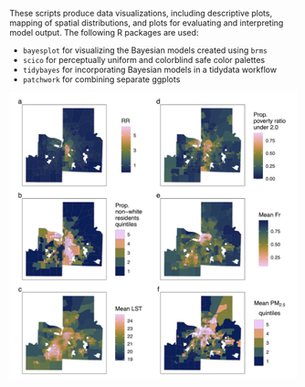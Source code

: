 These scripts produce data visualizations, including descriptive plots, mapping of spatial distributions, and plots for evaluating and interpreting model output. The following R packages are used:

- `bayesplot` for visualizing the Bayesian models created using `brms`
- `scico` for perceptually uniform and colorblind safe color palettes
- `tidybayes` for incorporating Bayesian models in a tidydata workflow
- `patchwork` for combining separate ggplots

![](spatial-diss/plots/Figure-2.png)
